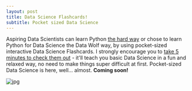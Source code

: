```yaml
---
layout: post
title: Data Science Flashcards!
subtitle: Pocket sized Data Science
---
```


Aspiring Data Scientists can learn Python [the hard way](https://learnpythonthehardway.org/) or chose to learn Python for Data Science the Data Wolf way, by using pocket-sized interactive Data Science Flashcards.  I strongly encourage you to [take 5 minutes to check them out](https://www.instagram.com/datawolf.us/) - it'll teach you basic Data Science in a fun and relaxed way, no need to make things super difficult at first. Pocket-sized Data Science is here, well... almost. **Coming soon!**

![jpg](https://pbs.twimg.com/media/DNQpxAMX4AAJru_.jpg)




